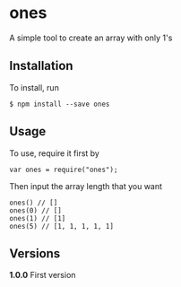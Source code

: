 # ones
A simple tool to create an array with only 1's

## Installation
To install, run

    $ npm install --save ones

## Usage
To use, require it first by

    var ones = require("ones");

Then input the array length that you want

    ones() // []
    ones(0) // []
    ones(1) // [1]
    ones(5) // [1, 1, 1, 1, 1]

## Versions
**1.0.0**
First version
